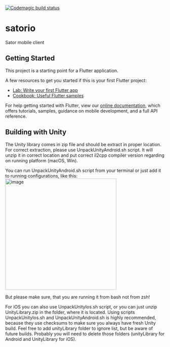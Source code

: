 [![Codemagic build status](https://api.codemagic.io/apps/60d536fd19e6aa32f8ae59d3/60d536fd19e6aa32f8ae59d2/status_badge.svg)](https://codemagic.io/apps/60d536fd19e6aa32f8ae59d3/60d536fd19e6aa32f8ae59d2/latest_build)

# satorio

Sator mobile client

## Getting Started

This project is a starting point for a Flutter application.

A few resources to get you started if this is your first Flutter project:

- [Lab: Write your first Flutter app](https://flutter.dev/docs/get-started/codelab)
- [Cookbook: Useful Flutter samples](https://flutter.dev/docs/cookbook)

For help getting started with Flutter, view our
[online documentation](https://flutter.dev/docs), which offers tutorials,
samples, guidance on mobile development, and a full API reference.


## Building with Unity

The Unity library comes in zip file and should be extract in proper location.
For correct extraction, please use UnpackUnityAndroid.sh script.
It will unzip it in correct location and put correct il2cpp compiler version regarding on running platform (macOS, Win).

You can run UnpackUnityAndroid.sh script from your terminal or just add it to running configurations, like this:
<img width="351" alt="image" src="https://user-images.githubusercontent.com/20683443/179269494-6ec5cef0-f53f-425e-8b0d-a3936314bc77.png">

But please make sure, that you are running it from bash not from zsh!

For iOS you can also use UnpackUnityIos.sh script, or you can just unzip UnityLibrary.zip in the folder, where it is located.
Using scripts UnpackUnityIos.sh and UnpackUnityAndroid.sh is highly recommended, because they use checksums to make sure you always have
fresh Unity build.
Feel free to add unityLibrary folder to ignore list, but be aware of future builds.
Probably you will need to delete those folders (unityLibrary for Android and UnityLibrary for iOS).
